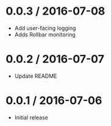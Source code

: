 0.0.3 / 2016-07-08
==================

* Add user-facing logging
* Adds Rollbar monitoring

0.0.2 / 2016-07-07
==================

* Update README

0.0.1 / 2016-07-06
==================

* Initial release
